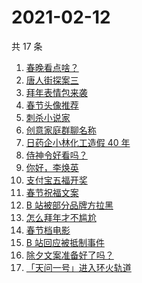 # 2021-02-12

共 17 条

<!-- BEGIN -->
<!-- 最后更新时间 Fri Feb 12 2021 14:23:20 GMT+0800 (CST) -->
1. [春晚看点啥？](https://www.zhihu.com/search?q=春晚)
1. [唐人街探案三](https://www.zhihu.com/search?q=唐探3)
1. [拜年表情包来袭](https://www.zhihu.com/search?q=拜年表情包)
1. [春节头像推荐](https://www.zhihu.com/search?q=新年头像)
1. [刺杀小说家](https://www.zhihu.com/search?q=刺杀小说家好看吗)
1. [创意家庭群聊名称](https://www.zhihu.com/search?q=家庭群聊名称)
1. [日药企小林化工造假 40 年](https://www.zhihu.com/search?q=小林化工)
1. [侍神令好看吗？](https://www.zhihu.com/search?q=侍神令好看吗)
1. [你好，李焕英](https://www.zhihu.com/search?q=李焕英)
1. [支付宝五福开奖](https://www.zhihu.com/search?q=支付宝五福)
1. [春节祝福文案](https://www.zhihu.com/search?q=春节祝福文案)
1. [B 站被部分品牌方拉黑](https://www.zhihu.com/search?q=抵制b站)
1. [怎么拜年才不尴尬](https://www.zhihu.com/search?q=初一拜年)
1. [春节档电影](https://www.zhihu.com/search?q=春节档电影)
1. [B 站回应被抵制事件](https://www.zhihu.com/search?q=b站回应)
1. [除夕文案准备好了吗？](https://www.zhihu.com/search?q=除夕文案)
1. [「天问一号」进入环火轨道](https://www.zhihu.com/search?q=天问一号)
<!-- END -->
